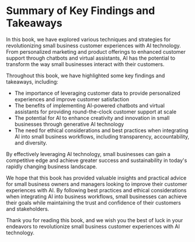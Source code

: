 Summary of Key Findings and Takeaways
=================================================

In this book, we have explored various techniques and strategies for revolutionizing small business customer experiences with AI technology. From personalized marketing and product offerings to enhanced customer support through chatbots and virtual assistants, AI has the potential to transform the way small businesses interact with their customers.

Throughout this book, we have highlighted some key findings and takeaways, including:

* The importance of leveraging customer data to provide personalized experiences and improve customer satisfaction
* The benefits of implementing AI-powered chatbots and virtual assistants for providing round-the-clock customer support at scale
* The potential for AI to enhance creativity and innovation in small businesses through generative AI technology
* The need for ethical considerations and best practices when integrating AI into small business workflows, including transparency, accountability, and diversity.

By effectively leveraging AI technology, small businesses can gain a competitive edge and achieve greater success and sustainability in today's rapidly changing business landscape.

We hope that this book has provided valuable insights and practical advice for small business owners and managers looking to improve their customer experiences with AI. By following best practices and ethical considerations when integrating AI into business workflows, small businesses can achieve their goals while maintaining the trust and confidence of their customers and stakeholders.

Thank you for reading this book, and we wish you the best of luck in your endeavors to revolutionize small business customer experiences with AI technology.
